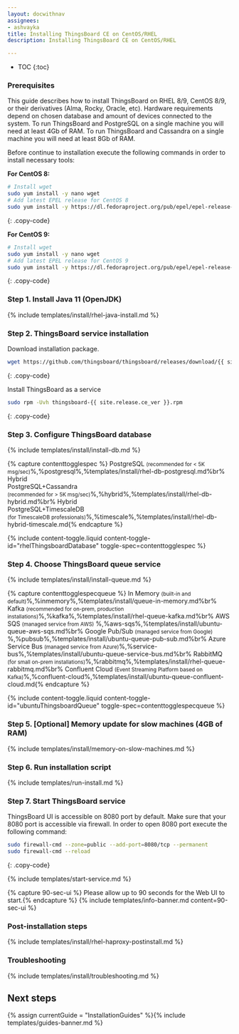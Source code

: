 ```yaml
---
layout: docwithnav
assignees:
- ashvayka
title: Installing ThingsBoard CE on CentOS/RHEL
description: Installing ThingsBoard CE on CentOS/RHEL

---
```


* TOC
{:toc}

### Prerequisites

This guide describes how to install ThingsBoard on RHEL 8/9, CentOS 8/9, or their derivatives (Alma, Rocky, Oracle, etc). 
Hardware requirements depend on chosen database and amount of devices connected to the system. 
To run ThingsBoard and PostgreSQL on a single machine you will need at least 4Gb of RAM.
To run ThingsBoard and Cassandra on a single machine you will need at least 8Gb of RAM.

Before continue to installation execute the following commands in order to install necessary tools:

**For CentOS 8:**

```bash
# Install wget
sudo yum install -y nano wget
# Add latest EPEL release for CentOS 8
sudo yum install -y https://dl.fedoraproject.org/pub/epel/epel-release-latest-8.noarch.rpm
```
{: .copy-code}

**For CentOS 9:**

```bash
# Install wget
sudo yum install -y nano wget
# Add latest EPEL release for CentOS 9
sudo yum install -y https://dl.fedoraproject.org/pub/epel/epel-release-latest-9.noarch.rpm
```
{: .copy-code}

### Step 1. Install Java 11 (OpenJDK) 

{% include templates/install/rhel-java-install.md %} 

### Step 2. ThingsBoard service installation

Download installation package.

```bash
wget https://github.com/thingsboard/thingsboard/releases/download/{{ site.release.ce_tag }}/thingsboard-{{ site.release.ce_ver }}.rpm
```
{: .copy-code}

Install ThingsBoard as a service

```bash
sudo rpm -Uvh thingsboard-{{ site.release.ce_ver }}.rpm
```
{: .copy-code}


### Step 3. Configure ThingsBoard database

{% include templates/install/install-db.md %}

{% capture contenttogglespec %}
PostgreSQL <small>(recommended for < 5K msg/sec)</small>%,%postgresql%,%templates/install/rhel-db-postgresql.md%br%
Hybrid <br>PostgreSQL+Cassandra<br><small>(recommended for > 5K msg/sec)</small>%,%hybrid%,%templates/install/rhel-db-hybrid.md%br%
Hybrid <br>PostgreSQL+TimescaleDB<br><small>(for TimescaleDB professionals)</small>%,%timescale%,%templates/install/rhel-db-hybrid-timescale.md{% endcapture %}

{% include content-toggle.liquid content-toggle-id="rhelThingsboardDatabase" toggle-spec=contenttogglespec %} 

### Step 4. Choose ThingsBoard queue service

{% include templates/install/install-queue.md %}

{% capture contenttogglespecqueue %}
In Memory <small>(built-in and default)</small>%,%inmemory%,%templates/install/queue-in-memory.md%br%
Kafka <small>(recommended for on-prem, production installations)</small>%,%kafka%,%templates/install/rhel-queue-kafka.md%br%
AWS SQS <small>(managed service from AWS)</small> %,%aws-sqs%,%templates/install/ubuntu-queue-aws-sqs.md%br%
Google Pub/Sub <small>(managed service from Google)</small> %,%pubsub%,%templates/install/ubuntu-queue-pub-sub.md%br%
Azure Service Bus <small>(managed service from Azure)</small>%,%service-bus%,%templates/install/ubuntu-queue-service-bus.md%br%
RabbitMQ <small>(for small on-prem installations)</small>%,%rabbitmq%,%templates/install/rhel-queue-rabbitmq.md%br%
Confluent Cloud <small>(Event Streaming Platform based on Kafka)</small>%,%confluent-cloud%,%templates/install/ubuntu-queue-confluent-cloud.md{% endcapture %}

{% include content-toggle.liquid content-toggle-id="ubuntuThingsboardQueue" toggle-spec=contenttogglespecqueue %} 

### Step 5. [Optional] Memory update for slow machines (4GB of RAM) 

{% include templates/install/memory-on-slow-machines.md %} 

### Step 6. Run installation script
{% include templates/run-install.md %} 


### Step 7. Start ThingsBoard service

ThingsBoard UI is accessible on 8080 port by default. 
Make sure that your 8080 port is accessible via firewall.
In order to open 8080 port execute the following command:

```bash
sudo firewall-cmd --zone=public --add-port=8080/tcp --permanent
sudo firewall-cmd --reload
```
{: .copy-code}   

{% include templates/start-service.md %}

{% capture 90-sec-ui %}
Please allow up to 90 seconds for the Web UI to start.{% endcapture %}
{% include templates/info-banner.md content=90-sec-ui %}

### Post-installation steps

{% include templates/install/rhel-haproxy-postinstall.md %}

### Troubleshooting

{% include templates/install/troubleshooting.md %}

## Next steps


{% assign currentGuide = "InstallationGuides" %}{% include templates/guides-banner.md %}
